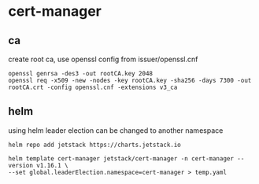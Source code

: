 # cert-manager

## ca

create root ca, use openssl config from issuer/openssl.cnf
```
openssl genrsa -des3 -out rootCA.key 2048
openssl req -x509 -new -nodes -key rootCA.key -sha256 -days 7300 -out rootCA.crt -config openssl.cnf -extensions v3_ca
```

## helm

using helm leader election can be changed to another namespace
```
helm repo add jetstack https://charts.jetstack.io

helm template cert-manager jetstack/cert-manager -n cert-manager --version v1.16.1 \
--set global.leaderElection.namespace=cert-manager > temp.yaml
```
